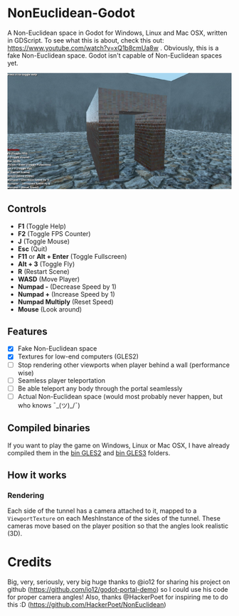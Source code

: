# NonEuclidean-Godot

A Non-Euclidean space in Godot for Windows, Linux and Mac OSX,
written in GDScript.
To see what this is about, check this out: https://www.youtube.com/watch?v=xQ1b8cmUa8w .
Obviously, this is a fake Non-Euclidean space.
Godot isn't capable of Non-Euclidean spaces yet.

![screenshot](screenshot.jpg)

## Controls

- **F1** (Toggle Help)
- **F2** (Toggle FPS Counter)
- **J** (Toggle Mouse)
- **Esc** (Quit)
- **F11** or **Alt + Enter** (Toggle Fullscreen)
- **Alt + 3** (Toggle Fly)
- **R** (Restart Scene)
- **WASD** (Move Player)
- **Numpad -** (Decrease Speed by 1)
- **Numpad +** (Increase Speed by 1)
- **Numpad Multiply** (Reset Speed)
- **Mouse** (Look around)

## Features

- [x] Fake Non-Euclidean space
- [x] Textures for low-end computers (GLES2)
- [ ] Stop rendering other viewports when player behind a wall (performance wise)
- [ ] Seamless player teleportation
- [ ] Be able teleport any body through the portal seamlessly
- [ ] Actual Non-Euclidean space (would most probably never happen, but who knows ¯\_(ツ)_/¯)

## Compiled binaries

If you want to play the game on Windows, Linux or Mac OSX, I have already compiled them in the [bin GLES2](Non-Euclidean-3D-GLES2-Low-End/bin) and [bin GLES3](Non-Euclidean-3D-GLES3/bin) folders.

## How it works

### Rendering

Each side of the tunnel has a camera attached to it, mapped to a `ViewportTexture`
on each MeshInstance of the sides of the tunnel. These cameras move based on the player position
so that the angles look realistic (3D).

# Credits

Big, very, seriously, very big huge thanks to @io12 for sharing his project on github (https://github.com/io12/godot-portal-demo) so I
could use his code for proper camera angles! Also, thanks @HackerPoet for inspiring me to do this :D (https://github.com/HackerPoet/NonEuclidean)
